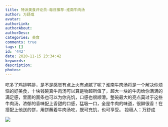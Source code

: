 ```yaml
---
title: 特派美食评论员-每日推荐-淮南牛肉汤
author: 万舒成
avatar: 
authorLink: 
authorAbout: 
authorDesc: 
categories: 美食
comments: true
tags: []
id: '442'
date: 2020-11-15 23:34:42
keywords:
description:
photos:
---
```


吃多了鸡排鸭排，是不是感觉有点上火有点腻了呢？淮南牛肉汤将是一个解决你烦恼的好美食，十块钱碗真牛肉汤可以算是物超所值了，超大一块的牛肉给你满满的满足感，里面的面条也可以为你充饥，口感也很顺滑。整碗最大的亮点莫过于这些牛肉汤，浓郁的香味配上香甜的口感，猛吸一口，全是牛肉的味道，很鲜很香！在搭配上他送的饼，用饼蘸着牛肉汤吃，既可充饥，也可享受。 投稿人：万舒成

![](https://cdn.jsdelivr.net/gh/aiupc/drawingbed/img/QQ图片20201115233409.jpg)